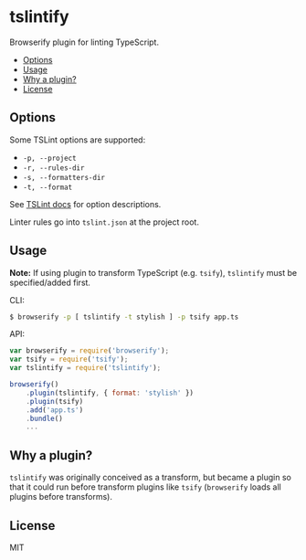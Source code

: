 # tslintify

Browserify plugin for linting TypeScript.

* [Options](#options)
* [Usage](#usage)
* [Why a plugin?](#why-a-plugin)
* [License](#license)

## Options

Some TSLint options are supported:

* `-p, --project`
* `-r, --rules-dir`
* `-s, --formatters-dir`
* `-t, --format`

See [TSLint docs](https://github.com/palantir/tslint#cli-1) for option descriptions.

Linter rules go into `tslint.json` at the project root.

## Usage

**Note:** If using plugin to transform TypeScript (e.g. `tsify`), `tslintify` must be specified/added first.

CLI:
```sh
$ browserify -p [ tslintify -t stylish ] -p tsify app.ts
```

API:
```js
var browserify = require('browserify');
var tsify = require('tsify');
var tslintify = require('tslintify');

browserify()
    .plugin(tslintify, { format: 'stylish' })
    .plugin(tsify)
    .add('app.ts')
    .bundle()
    ...
```

## Why a plugin?

`tslintify` was originally conceived as a transform, but became a plugin so that it could run before transform plugins like `tsify` (`browserify` loads all plugins before transforms).

## License

MIT
